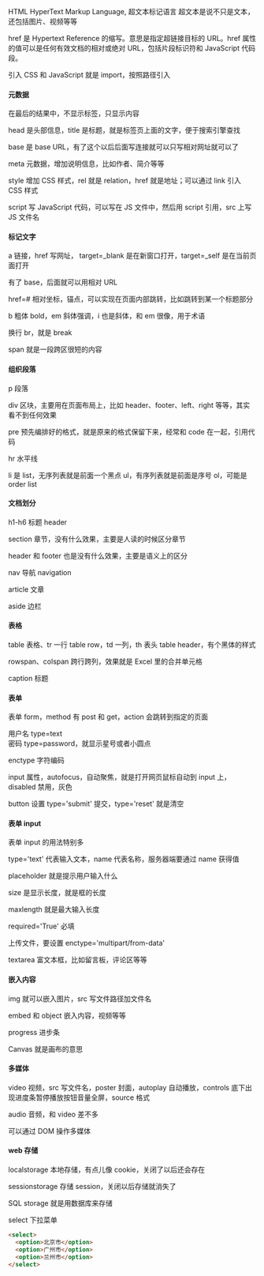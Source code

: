 
 HTML HyperText Markup Language, 超文本标记语言 超文本是说不只是文本，还包括图片、视频等等  

href 是 Hypertext Reference 的缩写。意思是指定超链接目标的 URL。href 属性的值可以是任何有效文档的相对或绝对 URL，包括片段标识符和 JavaScript 代码段。  

引入 CSS 和 JavaScript 就是 import，按照路径引入  

#### 元数据

在最后的结果中，不显示标签，只显示内容  

head 是头部信息，title 是标题，就是标签页上面的文字，便于搜索引擎查找  

base 是 base URL，有了这个以后后面写连接就可以只写相对网址就可以了  

meta 元数据，增加说明信息，比如作者、简介等等  

style 增加 CSS 样式，rel 就是 relation，href 就是地址；可以通过 link 引入 CSS 样式    

script 写 JavaScript 代码，可以写在 JS 文件中，然后用 script 引用，src 上写 JS 文件名  

#### 标记文字  

a 链接，href 写网址， target=\_blank 是在新窗口打开，target=\_self 是在当前页面打开   

有了 base，后面就可以用相对 URL  

href=\# 相对坐标，锚点，可以实现在页面内部跳转，比如跳转到某一个标题部分  

b 粗体 bold，em 斜体强调，i 也是斜体，和 em 很像，用于术语  

换行 br，就是 break  

span 就是一段跨区很短的内容  

#### 组织段落  

p 段落  

div 区块，主要用在页面布局上，比如 header、footer、left、right 等等，其实看不到任何效果  

pre 预先编排好的格式，就是原来的格式保留下来，经常和 code 在一起，引用代码  

hr 水平线  

li 是 list，无序列表就是前面一个黑点 ul，有序列表就是前面是序号 ol，可能是 order list   

#### 文档划分  

h1-h6 标题 header  

section 章节，没有什么效果，主要是人读的时候区分章节  

header 和 footer 也是没有什么效果，主要是语义上的区分  

nav 导航 navigation  

article 文章  

aside 边栏  

#### 表格  

table 表格、tr 一行 table row，td 一列，th 表头 table header，有个黑体的样式  

rowspan、colspan 跨行跨列，效果就是 Excel 里的合并单元格  

caption 标题  

#### 表单

表单 form，method 有 post 和 get，action 会跳转到指定的页面  

用户名 type=text  
密码 type=password，就显示星号或者小圆点  

enctype 字符编码  

input 属性，autofocus，自动聚焦，就是打开网页鼠标自动到 input 上，disabled 禁用，灰色  

button 设置 type='submit' 提交，type='reset' 就是清空  

#### 表单 input  

表单 input 的用法特别多  

type='text' 代表输入文本，name 代表名称，服务器端要通过 name 获得值  

placeholder 就是提示用户输入什么  

size 是显示长度，就是框的长度  

maxlength 就是最大输入长度  

required='True' 必填  

上传文件，要设置 enctype='multipart/from-data'  

textarea 富文本框，比如留言板，评论区等等  

#### 嵌入内容  

img 就可以嵌入图片，src 写文件路径加文件名  

embed 和 object 嵌入内容，视频等等  

progress 进步条  

Canvas 就是画布的意思  

#### 多媒体  

video 视频，src 写文件名，poster 封面，autoplay 自动播放，controls 底下出现进度条暂停播放按钮音量全屏，source 格式  

audio 音频，和 video 差不多  

可以通过 DOM 操作多媒体  

#### web 存储  

localstorage 本地存储，有点儿像 cookie，关闭了以后还会存在   

sessionstorage 存储 session，关闭以后存储就消失了    

SQL storage 就是用数据库来存储  


select 下拉菜单  
```html
<select>  
  <option>北京市</option>
  <option>广州市</option>
  <option>兰州市</option>
</select>  
```
